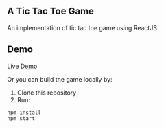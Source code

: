 ## A Tic Tac Toe Game

An implementation of tic tac toe game using ReactJS

## Demo 

[Live Demo](https://phuch.github.io/TicTacToeGame/)

Or you can build the game locally by:

1. Clone this repository
2. Run:

```
npm install
npm start
```
